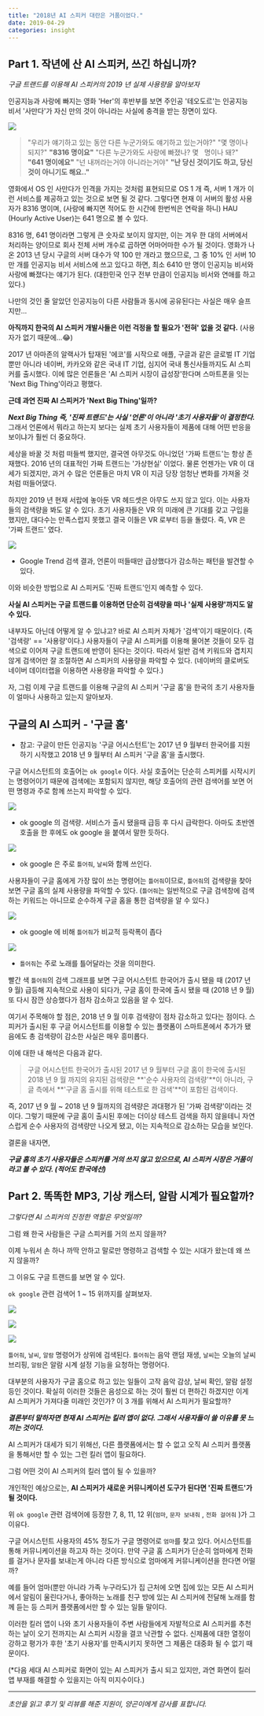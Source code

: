 ```yaml
---
title: "2018년 AI 스피커 대란은 거품이었다."
date: 2019-04-29
categories: insight
---
```


## Part 1. 작년에 산 AI 스피커, 쓰긴 하십니까?

_구글 트랜드를 이용해 AI 스피커의 2019 년 실제 사용량을 알아보자_

인공지능과 사랑에 빠지는 영화 'Her'의 후반부를 보면 주인공 '테오도르'는 인공지능 비서 '사만다'가 자신 만의 것이 아니라는 사실에 충격을 받는 장면이 있다.

![](2019-04-29-ai-speaker-is-bubble/-b904ccfa-3350-4b37-8a8c-d7f238fad84f.png)

> "우리가 얘기하고 있는 동안 다른 누군가와도 얘기하고 있는거야?" "몇 명이나 되지?"
> **"8316 명이요"**
> "다른 누군가와도 사랑에 빠졌나? 몇   명이나 돼?"
> **"641 명이에요"**
> "넌 내꺼라는거야 아니라는거야"
> **"난 당신 것이기도 하고, 당신 것이 아니기도 해요.."**

영화에서 OS 인 사만다가 인격을 가지는 것처럼 표현되므로 OS 1 개 즉, 서버 1 개가 이런 서비스를 제공하고 있는 것으로 보면 될 것 같다. 그렇다면 현재 이 서버의 활성 사용자가 8316 명이며, (사랑에 빠지면 적어도 한 시간에 한번씩은 연락을 하니) HAU (Hourly Active User)는 641 명으로 볼 수 있다.

8316 명, 641 명이라면 그렇게 큰 숫자로 보이지 않지만, 이는 겨우 한 대의 서버에서 처리하는 양이므로 회사 전체 서버 개수로 곱하면 어마어마한 수가 될 것이다. 영화가 나온 2013 년 당시 구글의 서버 대수가 약 100 만 개라고 했으므로, 그 중 10% 인 서버 10 만 개를 인공지능 비서 서비스에 쓰고 있다고 하면, 최소 6410 만 명이 인공지능 비서와 사랑에 빠졌다는 얘기가 된다. (대한민국 인구 전부 만큼이 인공지능 비서와 연애를 하고 있다.)

나만의 것인 줄 알았던 인공지능이 다른 사람들과 동시에 공유된다는 사실은 매우 슬프지만...

**아직까지 한국의 AI 스피커 개발사들은 이런 걱정을 할 필요가 '전혀' 없을 것 같다.** (사용자가 없기 때문에...😂)

2017 년 아마존의 알랙사가 탑재된 '에코'를 시작으로 애플, 구글과 같은 글로벌 IT 기업 뿐만 아니라 네이버, 카카오와 같은 국내 IT 기업, 심지어 국내 통신사들까지도 AI 스피커를 출시했다. 이에 많은 언론들은 'AI 스피커 시장이 급성장'한다며 스마트폰을 잇는 'Next Big Thing'이라고 평했다.

**근데 과연 진짜 AI 스피커가 'Next Big Thing'일까?**

**_Next Big Thing 즉, '진짜 트랜드'는 사실 '언론'이 아니라 '초기 사용자들'이 결정한다._** 그래서 언론에서 뭐라고 하는지 보다는 실제 초기 사용자들이 제품에 대해 어떤 반응을 보이냐가 훨씬 더 중요하다.

세상을 바꿀 것 처럼 떠들썩 했지만, 결국엔 아무것도 아니었던 '가짜 트랜드'는 항상 존재했다. 2016 년의 대표적인 가짜 트랜드는 '가상현실' 이었다. 물론 언젠가는 VR 이 대세가 되겠지만, 과거 수 많은 언론들은 마치 VR 이 지금 당장 엄청난 변화를 가져올 것 처럼 떠들어댔다.

하지만 2019 년 현재 서랍에 놓아둔 VR 헤드셋은 아무도 쓰지 않고 있다. 이는 사용자들의 검색량을 봐도 알 수 있다. 초기 사용자들은 VR 의 미래에 큰 기대를 갖고 구입을 했지만, 대다수는 만족스럽지 못했고 결국 이들은 VR 로부터 등을 돌렸다. 즉, VR 은 '가짜 트랜드' 였다.

![](2019-04-29-ai-speaker-is-bubble/-a70c4e9e-4f74-4440-9a7d-002af2527fa8.png)

* Google Trend 검색 결과, 언론이 떠들때만 급상했다가 감소하는 패턴을 발견할 수 있다.

이와 비슷한 방법으로 AI 스피커도 '진짜 트랜드'인지 예측할 수 있다.

**사실 AI 스피커는 구글 트랜드를 이용하면 단순히 검색량을 떠나 '실제 사용량'까지도 알 수 있다.**

내부자도 아닌데 어떻게 알 수 있냐고? 바로 AI 스피커 자체가 '검색'이기 때문이다. (즉 '검색량' == '사용량'이다.) 사용자들이 구글 AI 스피커를 이용해 물어본 것들이 모두 검색으로 이어져 구글 트랜드에 반영이 된다는 것이다. 따라서 일반 검색 키워드와 겹치지 않게 검색어만 잘 조절하면 AI 스피커의 사용량을 파악할 수 있다. (네이버의 클로버도 네이버 데이터랩을 이용하면 사용량을 파악할 수 있다.)

자, 그럼 이제 구글 트랜드를 이용해 구글의 AI 스피커 '구글 홈'을 한국의 초기 사용자들이 얼마나 사용하고 있는지 알아보자.

## 구글의 AI 스피커 - '구글 홈'

* 참고: 구글이 만든 인공지능 '구글 어시스턴트'는 2017 년 9 월부터 한국어를 지원하기 시작했고 2018 년 9 월부터 AI 스피커 '구글 홈'을 출시했다.

구글 어시스턴트의 호출어는 `ok google` 이다. 사실 호출어는 단순히 스피커를 시작시키는 명령어이기 때문에 검색에는 포함되지 않지만, 해당 호출어의 관련 검색어를 보면 어떤 명령과 주로 함께 쓰는지 파악할 수 있다.

![](2019-04-29-ai-speaker-is-bubble/-5da80076-d0ab-4836-bcb7-2ad98b57bf25.png)

* ok google 의 검색량. 서비스가 출시 됐을때 급등 후 다시 급락한다. 아마도 초반엔 호출을 한 후에도 ok google 을 붙여서 말한 듯하다.

![](2019-04-29-ai-speaker-is-bubble/-1a978f38-bd41-4b33-b38b-2ff5bc4e04e7.png)

* ok google 은 주로 `틀어줘`, `날씨`와 함께 쓰인다.

사용자들이 구글 홈에게 가장 많이 쓰는 명령어는 `틀어줘`이므로, `틀어줘`의 검색량을 찾아보면 구글 홈의 실제 사용량을 파악할 수 있다. (`틀어줘`는 일반적으로 구글 검색창에 검색하는 키워드는 아니므로 순수하게 구글 홈을 통한 검색량을 알 수 있다.)

![](2019-04-29-ai-speaker-is-bubble/-857dc249-0219-442c-979e-e52defdb5863.png)

* ok google 에 비해 `틀어줘`가 비교적 등락폭이 좁다

![](2019-04-29-ai-speaker-is-bubble/-9748b958-c51d-4eec-a497-c944c3cf7305.png)

* `틀어줘`는 주로 노래를 틀어달라는 것을 의미한다.

빨간 색 `틀어줘`의 검색 그래프를 보면 구글 어시스턴트 한국어가 출시 됐을 때 (2017 년 9 월) 급등해 지속적으로 사용이 되다가, 구글 홈이 한국에 출시 됐을 때 (2018 년 9 월) 또 다시 잠깐 상승했다가 점차 감소하고 있음을 알 수 있다.

여기서 주목해야 할 점은, 2018 년 9 월 이후 검색량이 점차 감소하고 있다는 점이다. 스피커가 출시된 후 구글 어시스턴트를 이용할 수 있는 플랫폼이 스마트폰에서 추가가 됐음에도 총 검색량이 감소한 사실은 매우 흥미롭다.

이에 대한 내 해석은 다음과 같다.

> 구글 어시스턴트 한국어가 출시된 2017 년 9 월부터 구글 홈이 한국에 출시된 2018 년 9 월 까지의 유지된 검색량은 **'순수 사용자의 검색량'**이 아니라, 구글 측에서 **'구글 홈 출시를 위해 테스트로 한 검색'**이 포함된 검색이다.

즉, 2017 년 9 월 ~ 2018 년 9 월까지의 검색량은 과대평가 된 '가짜 검색량'이라는 것이다. 그렇기 때문에 구글 홈이 출시된 후에는 더이상 테스트 검색을 하지 않을테니 자연스럽게 순수 사용자의 검색량만 나오게 됐고, 이는 지속적으로 감소하는 모습을 보인다.

결론을 내자면,

**_구글 홈의 초기 사용자들은 스피커를 거의 쓰지 않고 있으므로, AI 스피커 시장은 거품이라고 볼 수 있다. (적어도 한국에선)_**

## Part 2. 똑똑한 MP3, 기상 캐스터, 알람 시계가 필요할까?

_그렇다면 AI 스피커의 진정한 역할은 무엇일까?_

그럼 왜 한국 사람들은 구글 스피커를 거의 쓰지 않을까?

이제 누워서 손 하나 까딱 안하고 말로만 명령하고 검색할 수 있는 시대가 왔는데 왜 쓰지 않을까?

그 이유도 구글 트랜드를 보면 알 수 있다.

`ok google` 관련 검색어 1 ~ 15 위까지를 살펴보자.

![](2019-04-29-ai-speaker-is-bubble/-44748f29-d1b8-468b-85f7-43e7a1a405b0.png)

![](2019-04-29-ai-speaker-is-bubble/-20a57770-50ea-49d0-8696-46f29dc96a2f.png)

![](2019-04-29-ai-speaker-is-bubble/-2c5a8a33-cf69-47c0-8a91-accf86aa5199.png)

`틀어줘`, `날씨`, `알람` 명령어가 상위에 검색된다. `틀어줘`는 음악 랜덤 재생, `날씨`는 오늘의 날씨 브리핑, `알람`은 알람 시계 설정 기능을 요청하는 명령어다.

대부분의 사용자가 구글 홈으로 하고 있는 일들이 고작 음악 감상, 날씨 확인, 알람 설정 등인 것이다. 확실히 이러한 것들은 음성으로 하는 것이 훨씬 더 편하긴 하겠지만 이게 AI 스피커가 가져다줄 미래인 것인가? 이 3 개를 위해서 AI 스피커가 필요할까?

**_결론부터 말하자면 현재 AI 스피커는 킬러 앱이 없다. 그래서 사용자들이 쓸 이유를 못 느끼는 것이다._**

AI 스피커가 대세가 되기 위해선, 다른 플랫폼에서는 할 수 없고 오직 AI 스피커 플랫폼을 통해서만 할 수 있는 그런 킬러 앱이 필요하다.

그럼 어떤 것이 AI 스피커의 킬러 앱이 될 수 있을까?

개인적인 예상으로는, **AI 스피커가 새로운 커뮤니케이션 도구가 된다면 '진짜 트랜드'가 될 것이다.**

위 `ok google` 관련 검색어에 등장한 7, 8, 11, 12 위(`엄마`, `문자 보내줘` , `전화 걸어줘` )가 그 이유다.

구글 어시스턴트 사용자의 45% 정도가 구글 명령어로 `엄마`를 찾고 있다. 어시스턴트를 통해 커뮤니케이션을 하고자 하는 것이다. 만약 구글 홈 스피커가 단순히 엄마에게 전화를 걸거나 문자를 보내는게 아니라 다른 방식으로 엄마에게 커뮤니케이션을 한다면 어떨까?

예를 들어 엄마(뿐만 아니라 가족 누구라도)가 집 근처에 오면 집에 있는 모든 AI 스피커에서 알림이 울린다거나, 좋아하는 노래를 친구 방에 있는 AI 스피커에 전달해 노래를 함께 듣는 등 스피커 플랫폼에서만 할 수 있는 일들 말이다.

이러한 킬러 앱이 나와 초기 사용자들이 주변 사람들에게 자발적으로 AI 스피커를 추천하는 날이 오기 전까지는 AI 스피커 시장을 결코 낙관할 수 없다. 신제품에 대한 열정이 강하고 평가가 후한 '초기 사용자'를 만족시키지 못하면 그 제품은 대중화 될 수 없기 때문이다.

(\*다음 세대 AI 스피커로 화면이 있는 AI 스피커가 출시 되고 있지만, 과연 화면이 킬러 앱 부재를 해결할 수 있을지는 아직 미지수이다.)

---

_초안을 읽고 후기 및 리뷰를 해준 지원이, 양곤이에게 감사를 표합니다._
